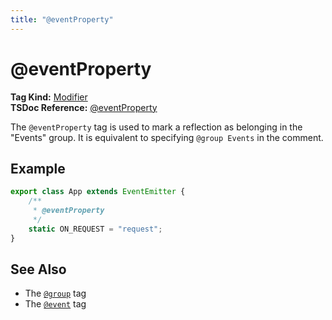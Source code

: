 ```yaml
---
title: "@eventProperty"
---
```


# @eventProperty

**Tag Kind:** [Modifier](../tags.md#modifier-tags) <br>
**TSDoc Reference:** [@eventProperty](https://tsdoc.org/pages/tags/eventProperty/)

The `@eventProperty` tag is used to mark a reflection as belonging in the "Events" group.
It is equivalent to specifying `@group Events` in the comment.

## Example

```ts
export class App extends EventEmitter {
    /**
     * @eventProperty
     */
    static ON_REQUEST = "request";
}
```

## See Also

-   The [`@group`](group.md) tag
-   The [`@event`](event.md) tag
